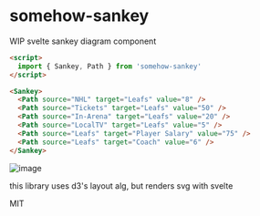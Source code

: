 # somehow-sankey

WIP svelte sankey diagram component

```html
<script>
  import { Sankey, Path } from 'somehow-sankey'
</script>

<Sankey>
  <Path source="NHL" target="Leafs" value="8" />
  <Path source="Tickets" target="Leafs" value="50" />
  <Path source="In-Arena" target="Leafs" value="20" />
  <Path source="LocalTV" target="Leafs" value="5" />
  <Path source="Leafs" target="Player Salary" value="75" />
  <Path source="Leafs" target="Coach" value="6" />
</Sankey>
```

![image](https://user-images.githubusercontent.com/399657/81346980-47569f80-9089-11ea-9ac7-5ca72ce25dbc.png)

this library uses d3's layout alg, but renders svg with svelte

MIT
